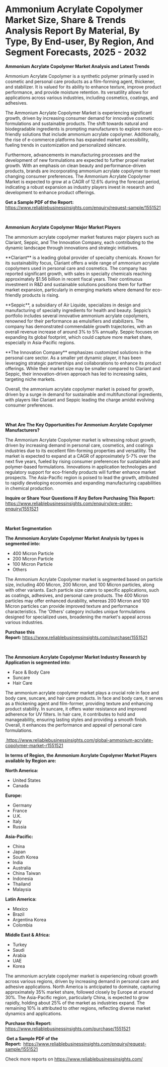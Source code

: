 <p><h1>Ammonium Acrylate Copolymer Market Size, Share & Trends Analysis Report By Material, By Type, By End-user, By Region, And Segment Forecasts, 2025 - 2032</h1></p><p><strong>Ammonium Acrylate Copolymer Market Analysis and Latest Trends</strong></p>
<p><p>Ammonium Acrylate Copolymer is a synthetic polymer primarily used in cosmetic and personal care products as a film-forming agent, thickener, and stabilizer. It is valued for its ability to enhance texture, improve product performance, and provide moisture retention. Its versatility allows for applications across various industries, including cosmetics, coatings, and adhesives.</p><p>The Ammonium Acrylate Copolymer Market is experiencing significant growth, driven by increasing consumer demand for innovative cosmetic formulations and sustainable products. The shift towards natural and biodegradable ingredients is prompting manufacturers to explore more eco-friendly solutions that include ammonium acrylate copolymer. Additionally, the rise of e-commerce platforms has expanded market accessibility, fueling trends in customization and personalized skincare.</p><p>Furthermore, advancements in manufacturing processes and the development of new formulations are expected to further propel market growth. With an emphasis on clean beauty and performance-driven products, brands are incorporating ammonium acrylate copolymer to meet changing consumer preferences. The Ammonium Acrylate Copolymer Market is expected to grow at a CAGR of 12.6% during the forecast period, indicating a robust expansion as industry players invest in research and development to enhance product offerings.</p></p>
<p><strong>Get a Sample PDF of the Report:&nbsp;</strong> <a href="https://www.reliablebusinessinsights.com/enquiry/request-sample/1551521?utm_campaign=2820&utm_medium=2&utm_source=Github&utm_content=ia&utm_term=31032025&utm_id=ammonium-acrylate-copolymer">https://www.reliablebusinessinsights.com/enquiry/request-sample/1551521</a></p>
<p>&nbsp;</p>
<p><strong>Ammonium Acrylate Copolymer Major Market Players</strong></p>
<p><p>The ammonium acrylate copolymer market features major players such as Clariant, Seppic, and The Innovation Company, each contributing to the dynamic landscape through innovations and strategic initiatives.</p><p>**Clariant** is a leading global provider of specialty chemicals. Known for its sustainability focus, Clariant offers a wide range of ammonium acrylate copolymers used in personal care and cosmetics. The company has reported significant growth, with sales in specialty chemicals reaching approximately $1.56 billion in recent fiscal years. Their continuous investment in R&D and sustainable solutions positions them for further market expansion, particularly in emerging markets where demand for eco-friendly products is rising.</p><p>**Seppic**, a subsidiary of Air Liquide, specializes in design and manufacturing of specialty ingredients for health and beauty. Seppic’s portfolio includes several innovative ammonium acrylate copolymers, renowned for their performance as emulsifiers and stabilizers. The company has demonstrated commendable growth trajectories, with an overall revenue increase of around 3% to 5% annually. Seppic focuses on expanding its global footprint, which could capture more market share, especially in Asia-Pacific regions.</p><p>**The Innovation Company** emphasizes customized solutions in the personal care sector. As a smaller yet dynamic player, it has been leveraging strategic partnerships and collaborations to enhance its product offerings. While their market size may be smaller compared to Clariant and Seppic, their innovation-driven approach has led to increasing sales, targeting niche markets.</p><p>Overall, the ammonium acrylate copolymer market is poised for growth, driven by a surge in demand for sustainable and multifunctional ingredients, with players like Clariant and Seppic leading the charge amidst evolving consumer preferences.</p></p>
<p>&nbsp;</p>
<p><strong>What Are The Key Opportunities For Ammonium Acrylate Copolymer Manufacturers?</strong></p>
<p><p>The Ammonium Acrylate Copolymer market is witnessing robust growth, driven by increasing demand in personal care, cosmetics, and coatings industries due to its excellent film-forming properties and versatility. The market is expected to expand at a CAGR of approximately 5-7% over the next five years, fueled by rising consumer preferences for sustainable and polymer-based formulations. Innovations in application technologies and regulatory support for eco-friendly products will further enhance market prospects. The Asia-Pacific region is poised to lead the growth, attributed to rapidly developing economies and expanding manufacturing capabilities in chemical production.</p></p>
<p><strong>Inquire or Share Your Questions If Any Before Purchasing This Report:</strong> <a href="https://www.reliablebusinessinsights.com/enquiry/pre-order-enquiry/1551521?utm_campaign=2820&utm_medium=2&utm_source=Github&utm_content=ia&utm_term=31032025&utm_id=ammonium-acrylate-copolymer">https://www.reliablebusinessinsights.com/enquiry/pre-order-enquiry/1551521</a></p>
<p>&nbsp;</p>
<p><strong>Market Segmentation</strong></p>
<p><strong>The Ammonium Acrylate Copolymer Market Analysis by types is segmented into:</strong></p>
<p><ul><li>400 Micron Particle</li><li>200 Micron Particle</li><li>100 Micron Particle</li><li>Others</li></ul></p>
<p><p>The Ammonium Acrylate Copolymer market is segmented based on particle size, including 400 Micron, 200 Micron, and 100 Micron particles, along with other variants. Each particle size caters to specific applications, such as coatings, adhesives, and personal care products. The 400 Micron particles may offer enhanced durability, whereas 200 Micron and 100 Micron particles can provide improved texture and performance characteristics. The 'Others' category includes unique formulations designed for specialized uses, broadening the market's appeal across various industries.</p></p>
<p><strong>Purchase this Report:&nbsp;</strong><a href="https://www.reliablebusinessinsights.com/purchase/1551521?utm_campaign=2820&utm_medium=2&utm_source=Github&utm_content=ia&utm_term=31032025&utm_id=ammonium-acrylate-copolymer">https://www.reliablebusinessinsights.com/purchase/1551521</a></p>
<p>&nbsp;</p>
<p><strong>The Ammonium Acrylate Copolymer Market Industry Research by Application is segmented into:</strong></p>
<p><ul><li>Face & Body Care</li><li>Suncare</li><li>Hair Care</li></ul></p>
<p><p>The ammonium acrylate copolymer market plays a crucial role in face and body care, suncare, and hair care products. In face and body care, it serves as a thickening agent and film-former, providing texture and enhancing product stability. In suncare, it offers water resistance and improved adherence for UV filters. In hair care, it contributes to hold and manageability, ensuring lasting styles and providing a smooth finish. Overall, it enhances the performance and appeal of personal care formulations.</p></p>
<p><a href="https://www.reliablebusinessinsights.com/global-ammonium-acrylate-copolymer-market-r1551521?utm_campaign=2820&utm_medium=2&utm_source=Github&utm_content=ia&utm_term=31032025&utm_id=ammonium-acrylate-copolymer">&nbsp;https://www.reliablebusinessinsights.com/global-ammonium-acrylate-copolymer-market-r1551521</a></p>
<p><strong>In terms of Region, the Ammonium Acrylate Copolymer Market Players available by Region are:</strong></p>
<p>
    <p> <strong> North America: </strong>
        <ul>
            <li>United States</li>
            <li>Canada</li>
        </ul>
        </p> 
    <p> <strong> Europe: </strong>
        <ul>
            <li>Germany</li>
            <li>France</li>
            <li>U.K.</li>
            <li>Italy</li>
            <li>Russia</li>
        </ul>
        </p> 
    <p> <strong> Asia-Pacific: </strong>
        <ul>
            <li>China</li>
            <li>Japan</li>
            <li>South Korea</li>
            <li>India</li>
            <li>Australia</li>
            <li>China Taiwan</li>
            <li>Indonesia</li>
            <li>Thailand</li>
            <li>Malaysia</li>
        </ul>
        </p> 
    <p> <strong> Latin America: </strong>
        <ul>
            <li>Mexico</li>
            <li>Brazil</li>
            <li>Argentina Korea</li>
            <li>Colombia</li>
        </ul>
        </p> 
    <p> <strong> Middle East & Africa: </strong>
        <ul>
            <li>Turkey</li>
            <li>Saudi</li>
            <li>Arabia</li>
            <li>UAE</li>
            <li>Korea</li>
        </ul>
    </p>
    </p>
<p><p>The ammonium acrylate copolymer market is experiencing robust growth across various regions, driven by increasing demand in personal care and adhesive applications. North America is anticipated to dominate, capturing approximately 35% market share, followed closely by Europe at around 30%. The Asia-Pacific region, particularly China, is expected to grow rapidly, holding about 25% of the market as industries expand. The remaining 10% is attributed to other regions, reflecting diverse market dynamics and applications.</p></p>
<p><strong>Purchase this Report: </strong><a href="https://www.reliablebusinessinsights.com/purchase/1551521?utm_campaign=2820&utm_medium=2&utm_source=Github&utm_content=ia&utm_term=31032025&utm_id=ammonium-acrylate-copolymer">https://www.reliablebusinessinsights.com/purchase/1551521</a></p>
<p>&nbsp;<strong>Get a Sample PDF of the Report:&nbsp;&nbsp;</strong><a href="https://www.reliablebusinessinsights.com/enquiry/request-sample/1551521?utm_campaign=2820&utm_medium=2&utm_source=Github&utm_content=ia&utm_term=31032025&utm_id=ammonium-acrylate-copolymer">https://www.reliablebusinessinsights.com/enquiry/request-sample/1551521</a></p>
<p><strong></strong></p>
<p>Check more reports on <a href="https://www.reliablebusinessinsights.com/?utm_campaign=2820&utm_medium=2&utm_source=Github&utm_content=ia&utm_term=31032025&utm_id=ammonium-acrylate-copolymer">https://www.reliablebusinessinsights.com/</a></p>
